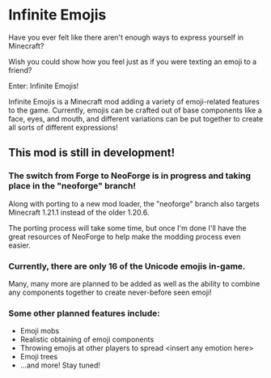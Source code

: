 # Infinite Emojis

Have you ever felt like there aren't enough ways to express yourself in Minecraft?

Wish you could show how you feel just as if you were texting an emoji to a friend?

Enter: Infinite Emojis!

Infinite Emojis is a Minecraft mod adding a variety of emoji-related features to the game.
Currently, emojis can be crafted out of base components like a face, eyes, and mouth,
and different variations can be put together to create all sorts of different expressions!

## This mod is still in development!

### The switch from Forge to NeoForge is in progress and taking place in the "neoforge" branch!

Along with porting to a new mod loader, the "neoforge" branch also targets Minecraft 1.21.1 instead of the older 1.20.6.

The porting process will take some time, but once I'm done I'll have the great resources of NeoForge to help make the modding process even easier.

### Currently, there are only 16 of the Unicode emojis in-game.

Many, many more are planned to be added as well as the ability
to combine any components together to create never-before seen emoji!

### Some other planned features include:
- Emoji mobs
- Realistic obtaining of emoji components
- Throwing emojis at other players to spread \<insert any emotion here>
- Emoji trees
- ...and more! Stay tuned!